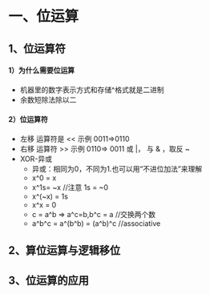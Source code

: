 # 一、位运算
## 1、位运算符
#### 1）为什么需要位运算
- 机器里的数字表示方式和存储^格式就是二进制
- 余数短除法除以二
#### 2）位运算符
- 左移  运算符是  <<   示例  0011=>0110
- 右移  运算符   >>  示例 0110=> 0011   或 |， 与 & ，取反 ~
- XOR-异或 
   - 异或：相同为0，不同为1.也可以用“不进位加法”来理解
   - x^0 = x
   - x^1s= ~x //注意 1s = ~0
   - x^(~x) = 1s
   - x^x = 0
   - c = a^b => a^c=b,b^c = a //交换两个数
   - a^b^c = a^(b^b) = (a^b)^c //associative


## 2、算位运算与逻辑移位
## 3、位运算的应用
